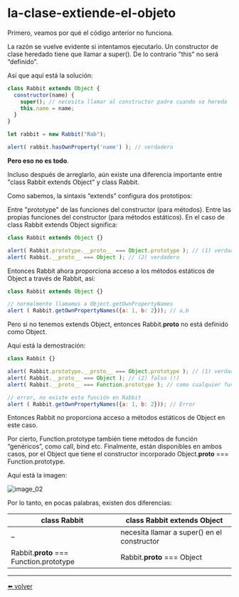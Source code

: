 # la-clase-extiende-el-objeto

Primero, veamos por qué el código anterior no funciona.

La razón se vuelve evidente si intentamos ejecutarlo. Un constructor de clase heredado tiene que llamar a super(). De lo contrario "this" no será “definido”.

Así que aquí está la solución:

````js
class Rabbit extends Object {
  constructor(name) {
    super(); // necesita llamar al constructor padre cuando se hereda
    this.name = name;
  }
}

let rabbit = new Rabbit("Rab");

alert( rabbit.hasOwnProperty('name') ); // verdadero
````

**Pero eso no es todo**.

Incluso después de arreglarlo, aún existe una diferencia importante entre "class Rabbit extends Object" y class Rabbit.

Como sabemos, la sintaxis “extends” configura dos prototipos:

Entre "prototype" de las funciones del constructor (para métodos).
Entre las propias funciones del constructor (para métodos estáticos).
En el caso de class Rabbit extends Object significa:

````js
class Rabbit extends Object {}

alert( Rabbit.prototype.__proto__ === Object.prototype ); // (1) verdadero
alert( Rabbit.__proto__ === Object ); // (2) verdadero
````

Entonces Rabbit ahora proporciona acceso a los métodos estáticos de Object a través de Rabbit, así:

````js
class Rabbit extends Object {}

// normalmente llamamos a Object.getOwnPropertyNames
alert ( Rabbit.getOwnPropertyNames({a: 1, b: 2})); // a,b
````

Pero si no tenemos extends Object, entonces Rabbit.__proto__ no está definido como Object.

Aquí está la demostración:

````js
class Rabbit {}

alert( Rabbit.prototype.__proto__ === Object.prototype ); // (1) verdadero
alert( Rabbit.__proto__ === Object ); // (2) falso (!)
alert( Rabbit.__proto__ === Function.prototype ); // como cualquier función por defecto

// error, no existe esta función en Rabbit
alert ( Rabbit.getOwnPropertyNames({a: 1, b: 2})); // Error
````

Entonces Rabbit no proporciona acceso a métodos estáticos de Object en este caso.

Por cierto, Function.prototype también tiene métodos de función “genéricos”, como call, bind etc. Finalmente, están disponibles en ambos casos, por el Object que tiene el constructor incorporado Object.__proto__ === Function.prototype.

Aquí está la imagen:

![image_02]()

Por lo tanto, en pocas palabras, existen dos diferencias:

| class Rabbit                            | class Rabbit extends Object                 |
|-----------------------------------------|---------------------------------------------|
| –	                                      | necesita llamar a super() en el constructor |
| Rabbit.__proto__ === Function.prototype |	Rabbit.__proto__ === Object                 |


---
[⬅️ volver](https://github.com/VictorHugoAguilar/javascript-interview-questions-explained/blob/main/theory/classes/static-properties-methods/readme.md#la-clase-extiende-el-objeto)
